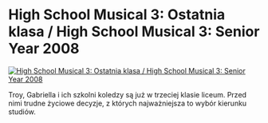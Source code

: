 High School Musical 3: Ostatnia klasa / High School Musical 3: Senior Year 2008 
=============
[![High School Musical 3: Ostatnia klasa / High School Musical 3: Senior Year 2008 ](http://vidos.pl/images/player.gif)](http://vidos.pl/high-school-musical-3-ostatnia-klasa-high-school-musical-3-senior-year-2008)

 Troy, Gabriella i ich szkolni koledzy są już w trzeciej klasie liceum. Przed nimi trudne życiowe decyzje, z których najważniejsza to wybór kierunku studiów.
